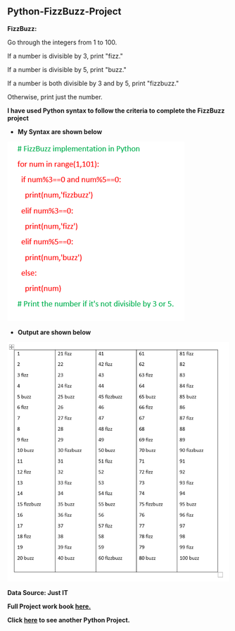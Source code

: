 ## Python-FizzBuzz-Project

**FizzBuzz:**

Go through the integers from 1 to 100.

If a number is divisible by 3, print "fizz."

If a number is divisible by 5, print "buzz."

If a number is both divisible by 3 and by 5, print "fizzbuzz."

Otherwise, print just the number.

**I have used Python syntax to follow the criteria to complete the FizzBuzz project** 

* **My Syntax are shown below**

![alt text](Python_Image/Pythonfizz1.png)

* **Output are shown below**

![alt text](Python_Image/Pythonfizz2.png)

**Data Source: Just IT**

**Full Project work book [here.](https://drive.google.com/file/d/1EfY1SRuvoq-_E8yLLLe7TAMSPyAzq7D6/view?usp=drive_link)**

**Click [here](https://github.com/Alamin-analyser/Python-GDP-Project) to see another Python Project.**

